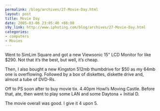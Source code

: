 ```yaml
--- 
permalink: /blog/archives/27-Movie-Day.html
layout: post
title: Movie Day
date: 2005-03-06 23:05:40 +08:00
s9y_link: http://www.iphoting.com/blog/archives/27-Movie-Day.html
categories: 
- computers
- Movies
---
```

<p class="whiteline"><p>Went to SimLim Square and got a new Viewsonic 15" LCD Monitor for like $290. Not that it&#8217;s the best, but well, it&#8217;s cheap.</p>
</p><p class="whiteline"><p>Then, I also bought a new Kingston 512mb thumbdrive for $50 as my 64mb one is overflowing. Followed by a box of diskettes, diskette drive and, almost a tube of DVD-Rs.</p>
</p><p class="whiteline"><p>Off to PS soon after to buy movie tix. 4.40pm Howl&#8217;s Moving Castle. Before that, ate, then went to play some LAN and some Daytona + Initial D.</p>
</p><p class="break"><p>The movie overall was good. I give it 4 upon 5.</p></p>
